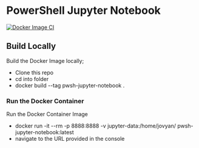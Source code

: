 # PowerShell Jupyter Notebook

[![Docker Image CI](https://github.com/k-10-s/pwsh-jupyter-notebook/actions/workflows/docker-image.yml/badge.svg)](https://github.com/k-10-s/pwsh-jupyter-notebook/actions/workflows/docker-image.yml)


## Build Locally
Build the Docker Image locally;
* Clone this repo
* cd into folder
* docker build --tag pwsh-jupyter-notebook .

### Run the Docker Container
Run the Docker Container Image
* docker run -it --rm -p 8888:8888 -v jupyter-data:/home/jovyan/ pwsh-jupyter-notebook:latest
* navigate to the URL provided in the console
